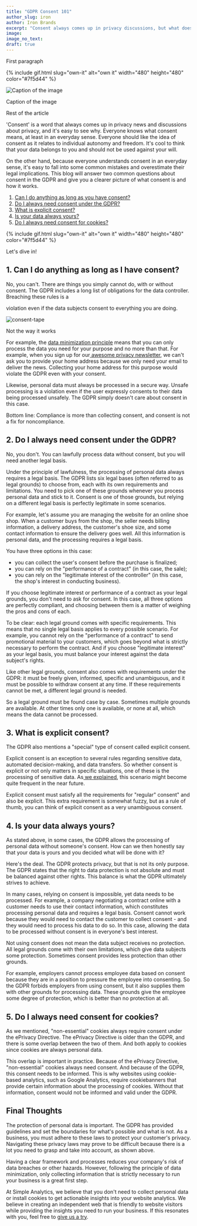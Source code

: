 ```yaml
---
title: "GDPR Consent 101"
author_slug: iron
author: Iron Brands
excerpt: "Consent always comes up in privacy discussions, but what does it really mean and how should you use it"
image: 
image_no_text: 
draft: true
---
```


First paragraph

{% include gif.html slug="own-it" alt="own it" width="480" height="480" color="#7f5d44" %}

<img src="https://assets.simpleanalytics.com/blog/google-alternatives/google-analytics-dashboard.png" alt="Caption of the image" class="border-radius" />
<p class="caption" markdown="1">
  Caption of the image
</p>

Rest of the article

'Consent' is a word that always comes up in privacy news and discussions about privacy, and it's easy to see why. Everyone knows what consent means, at least in an everyday sense. Everyone should like the idea of consent as it relates to individual autonomy and freedom. It's cool to think that your data belongs to you and should not be used against your will.

On the other hand, because everyone understands consent in an everyday sense, it's easy to fall into some common mistakes and overestimate their legal implications. This blog will answer two common questions about consent in the GDPR and give you a clearer picture of what consent is and how it works.

1.  [Can I do anything as long as you have consent?](#1-can-i-do-anything-as-long-as-i-have-consent)
2.  [Do I always need consent under the GDPR?](#2-do-i-always-need-consent-under-the-gdpr)
3.  [What is explicit consent?](#3-what-is-explicit-consent)
4.  [Is your data always yours?](#4-is-your-data-always-yours)
5.  [Do I always need consent for cookies?](#5-do-i-always-need-consent-for-cookies)

{% include gif.html slug="own-it" alt="own it" width="480" height="480" color="#7f5d44" %}

Let's dive in!

## 1.  Can I do anything as long as I have consent?

No, you can't. There are things you simply cannot do, with or without consent.  The GDPR includes a long list of obligations for the data controller. Breaching these rules is a 

violation even if the data subjects consent to everything you are doing.

<img src="https://assets.simpleanalytics.com/blog/2022-GDPR-consent-101/consent-tape.jpg" alt="consent-tape" class="border-radius" />
<p class="caption" markdown="1">
  Not the way it works
</p>

For example, the [data minimization principle](https://www.simpleanalytics.com/blog/less-is-more-data-minimization-can-help-your-business) means that you can only process the data you need for your purpose and no more than that. For example, when you sign up for our[ awesome privacy newsletter](https://theprivacynewsletter.com/), we can't ask you to provide your home address because we only need your email to deliver the news. Collecting your home address for this purpose would violate the GDPR even with your consent.

Likewise, personal data must always be processed in a secure way. Unsafe processing is a violation even if the user expressly consents to their data being processed unsafely. The GDPR simply doesn't care about consent in this case.

Bottom line: Compliance is more than collecting consent, and consent is not a fix for noncompliance.

## 2. Do I always need consent under the GDPR? 

No, you don't. You can lawfully process data without consent, but you will need another legal basis.

Under the principle of lawfulness, the processing of personal data always requires a legal basis. The GDPR lists six legal bases (often referred to as legal grounds) to choose from, each with its own requirements and limitations. You need to pick one of these grounds whenever you process personal data and stick to it. Consent is one of those grounds, but relying on a different legal basis is perfectly legitimate in some scenarios.

For example, let's assume you are managing the website for an online shoe shop. When a customer buys from the shop, the seller needs billing information, a delivery address, the customer's shoe size, and some contact information to ensure the delivery goes well. All this information is personal data, and the processing requires a legal basis.

You have three options in this case:

-   you can collect the user's consent before the purchase is finalized;
-   you can rely on the "performance of a contract" (in this case, the sale);
-   you can rely on the "legitimate interest of the controller" (in this case, the shop's interest in conducting business).

If you choose legitimate interest or performance of a contract as your legal grounds, you don't need to ask for consent. In this case, all three options are perfectly compliant, and choosing between them is a matter of weighing the pros and cons of each.

To be clear: each legal ground comes with specific requirements. This means that no single legal basis applies to every possible scenario. For example, you cannot rely on the "performance of a contract" to send promotional material to your customers, which goes beyond what is strictly necessary to perform the contract. And if you choose "legitimate interest" as your legal basis, you must balance your interest against the data subject's rights.

Like other legal grounds, consent also comes with requirements under the GDPR: it must be freely given, informed, specific and unambiguous, and it must be possible to withdraw consent at any time. If these requirements cannot be met, a different legal ground is needed.

So a legal ground must be found case by case. Sometimes multiple grounds are available. At other times only one is available, or none at all, which means the data cannot be processed. 

## 3. What is explicit consent?

The GDPR also mentions a "special" type of consent called explicit consent.

Explicit consent is an exception to several rules regarding sensitive data, automated decision-making, and data transfers. So whether consent is explicit or not only matters in specific situations, one of these is the processing of sensitive data. As[ we explained](https://www.simpleanalytics.com/blog/new-ruling-your-cookie-data-might-be-sensitive-data-here-is-why-that-matters), this scenario might become quite frequent in the near future.

Explicit consent must satisfy all the requirements for "regular" consent" and also be explicit. This extra requirement is somewhat fuzzy, but as a rule of thumb, you can think of explicit consent as a very unambiguous consent.

## 4. Is your data always yours?

As stated above, in some cases, the GDPR allows the processing of personal data without someone's consent. How can we then honestly say that your data is yours and you decided what will be done with it?

Here's the deal. The GDPR protects privacy, but that is not its only purpose. The GDPR states that the right to data protection is not absolute and must be balanced against other rights. This balance is what the GDPR ultimately strives to achieve.

In many cases, relying on consent is impossible, yet data needs to be processed. For example, a company negotiating a contract online with a customer needs to use their contact information, which constitutes processing personal data and requires a legal basis. Consent cannot work because they would need to contact the customer to collect consent - and they would need to process his data to do so. In this case, allowing the data to be processed without consent is in everyone's best interest.

Not using consent does not mean the data subject receives no protection. All legal grounds come with their own limitations, which give data subjects some protection. Sometimes consent provides less protection than other grounds.

For example, employers cannot process employee data based on consent because they are in a position to pressure the employee into consenting. So the GDPR forbids employers from using consent, but it also supplies them with other grounds for processing data. These grounds give the employee some degree of protection, which is better than no protection at all.

## 5. Do I always need consent for cookies?

As we mentioned, "non-essential" cookies always require consent under the ePrivacy Directive. The ePrivacy Directive is older than the GDPR, and there is some overlap between the two of them. And both apply to cookies since cookies are always personal data.

This overlap is important in practice. Because of the ePrivacy Directive, "non-essential" cookies always need consent. And because of the GDPR, this consent needs to be informed. This is why websites using cookie-based analytics, such as Google Analytics, require cookiebanners that provide certain information about the processing of cookies. Without that information, consent would not be informed and valid under the GDPR.

## Final Thoughts

The protection of personal data is important. The GDPR has provided guidelines and set the boundaries for what's possible and what is not. As a business, you must adhere to these laws to protect your customer's privacy. Navigating these privacy laws may prove to be difficult because there is a lot you need to grasp and take into account, as shown above.

Having a clear framework and processes reduces your company's risk of data breaches or other hazards. However, following the principle of data minimization, only collecting information that is strictly necessary to run your business is a great first step.

At Simple Analytics, we believe that you don't need to collect personal data or install cookies to get actionable insights into your website analytics. We believe in creating an independent web that is friendly to website visitors while providing the insights you need to run your business. If this resonates with you, feel free to [give us a try](https://simpleanalytics.com/welcome).
